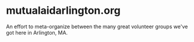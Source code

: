 # mutualaidarlington.org

An effort to meta-organize between the many great volunteer groups we've got here in Arlington, MA.
